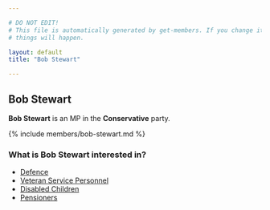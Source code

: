 ```yaml
---

# DO NOT EDIT!
# This file is automatically generated by get-members. If you change it, bad
# things will happen.

layout: default
title: "Bob Stewart"

---
```


## Bob Stewart

**Bob Stewart** is an MP in the **Conservative** party.

{% include members/bob-stewart.md %}

### What is Bob Stewart interested in?


* [Defence](/interests/defence.html)
* [Veteran Service Personnel](/interests/veteran-service-personnel.html)
* [Disabled Children](/interests/disabled-children.html)
* [Pensioners](/interests/pensioners.html)
